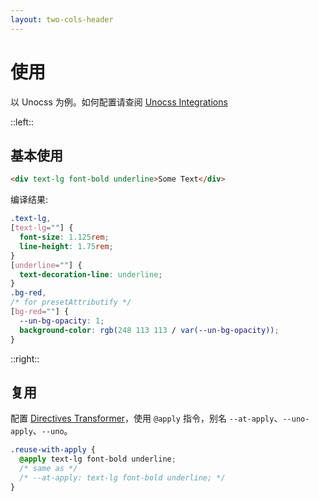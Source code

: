```yaml
---
layout: two-cols-header
---
```


# 使用

以 Unocss 为例。如何配置请查阅 [Unocss Integrations](https://unocss.dev/integrations/)

::left::

## 基本使用

```html
<div text-lg font-bold underline>Some Text</div>
```

编译结果:

```css
.text-lg,
[text-lg=""] {
  font-size: 1.125rem;
  line-height: 1.75rem;
}
[underline=""] {
  text-decoration-line: underline;
}
.bg-red,
/* for presetAttributify */
[bg-red=""] {
  --un-bg-opacity: 1;
  background-color: rgb(248 113 113 / var(--un-bg-opacity));
}
```

::right::

## 复用

配置 [Directives Transformer](https://unocss.dev/transformers/directives)，使用 `@apply` 指令，别名 `--at-apply`、`--uno-apply`、`--uno`。

```css
.reuse-with-apply {
  @apply text-lg font-bold underline;
  /* same as */
  /* --at-apply: text-lg font-bold underline; */
}
```
